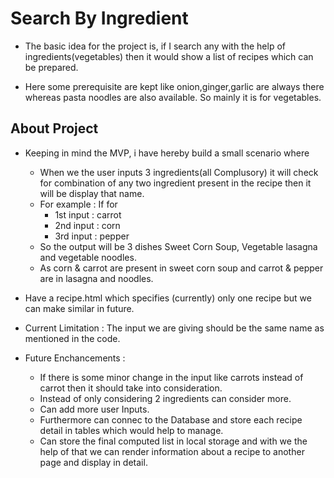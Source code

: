 # Search By Ingredient

- The basic idea for the project is, if I search any with the help of ingredients(vegetables) then it would show a list of recipes which can be prepared.

- Here some prerequisite are kept like onion,ginger,garlic are always there whereas pasta noodles are also available. So mainly it is for vegetables.

## About Project

- Keeping in mind the MVP, i have hereby build a small scenario where
    - When we the user inputs 3 ingredients(all Complusory) it will check for combination of any two ingredient present in the recipe then it will be display that name.
    - For example : If for
        - 1st input : carrot
        - 2nd input : corn 
        - 3rd input : pepper
    - So the output will be 3 dishes Sweet Corn Soup, Vegetable lasagna and vegetable noodles.
    - As corn & carrot are present in sweet corn soup and carrot & pepper are in lasagna and noodles.

- Have a recipe.html which specifies (currently) only one recipe but we can make similar in future.

- Current Limitation : The input we are giving should be the same name as mentioned in the code.

- Future Enchancements : 
    - If there is some minor change in the input like carrots instead of carrot then it should take into consideration.
    - Instead of only considering 2 ingredients can consider more.
    - Can add more user Inputs.
    - Furthermore can connec to the Database and store each recipe detail in tables which would help to manage.
    - Can store the final computed list in local storage and with we the help of that we can render information about a recipe to another page and display in detail.


    